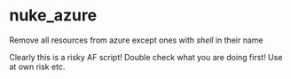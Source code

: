 # nuke_azure
Remove all resources from azure except ones with *shell* in their name

Clearly this is a risky AF script! Double check what you are doing first! Use at own risk etc.
